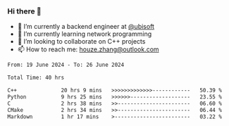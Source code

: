 ### Hi there 👋
- 🔭 I’m currently a backend engineer at [@ubisoft](https://github.com/ubisoft)
- 🌱 I’m currently learning network programming
- 👯 I’m looking to collaborate on C++ projects
- 📫 How to reach me: houze.zhang@outlook.com

<!--START_SECTION:waka-->

```txt
From: 19 June 2024 - To: 26 June 2024

Total Time: 40 hrs

C++              20 hrs 9 mins   >>>>>>>>>>>>>------------   50.39 %
Python           9 hrs 25 mins   >>>>>>-------------------   23.55 %
C                2 hrs 38 mins   >>-----------------------   06.60 %
CMake            2 hrs 34 mins   >>-----------------------   06.44 %
Markdown         1 hr 17 mins    >------------------------   03.22 %
```

<!--END_SECTION:waka-->
